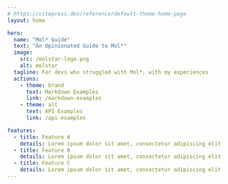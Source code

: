 ```yaml
---
# https://vitepress.dev/reference/default-theme-home-page
layout: home

hero:
  name: "Mol* Guide"
  text: "An Opinionated Guide to Mol*"
  image: 
    src: /molstar-logo.png
    alt: molstar
  tagline: For devs who struggled with Mol*, with my experiences
  actions:
    - theme: brand
      text: Markdown Examples
      link: /markdown-examples
    - theme: alt
      text: API Examples
      link: /api-examples

features:
  - title: Feature A
    details: Lorem ipsum dolor sit amet, consectetur adipiscing elit
  - title: Feature B
    details: Lorem ipsum dolor sit amet, consectetur adipiscing elit
  - title: Feature C
    details: Lorem ipsum dolor sit amet, consectetur adipiscing elit
---
```


<style module>
.imageContainer {
  margin-left: 20px !important;
}
.molstarContainer {
  width: calc(100% - 20px);
  height: 100%;
}
</style>

<script setup>
import { onMounted, useCssModule } from 'vue'

import { PluginContext } from 'molstar/lib/mol-plugin/context'
import { DefaultPluginSpec } from 'molstar/lib/mol-plugin/spec'

const classes = useCssModule()

const plugin = new PluginContext(DefaultPluginSpec())

onMounted(() => {
  const container = document.createElement('div')
  container.classList.add(classes.molstarContainer)

  const canvas = document.createElement('canvas')
  container.appendChild(canvas)

  const imageContainer = document.querySelector('div.image-container')
  imageContainer.classList.add(classes.imageContainer)
  imageContainer.replaceChildren(container)
  
  plugin.init()
    .then(() => plugin.initViewerAsync(canvas, container))
    .then((result) => { console.log('Initialize: ', result) })
    .then(() => 
      plugin.builders.data.download({
        url: '/1tqn.cif',
        label: "1TQN",
        isBinary: false,
      })
    ).then((data) =>
      plugin.builders.structure.parseTrajectory(data, 'mmcif')
    ).then((trajectory) => {
      plugin.builders.structure.hierarchy.applyPreset(
        trajectory,
        "all-models"
      )
    })
})
</script>